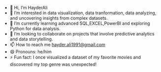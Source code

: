 - 👋 Hi, I’m HayderAli
- 👀 I’m interested in data visualization, data tranformation, data analyzing, and uncovering insights from complex datasets.
- 🌱 I’m currently learning advanced SQL,EXCEL,PowerBI and exploring Python for data analysis.
- 💞️ I’m looking to collaborate on projects that involve predictive analytics and data storytelling.
- 📫 How to reach me hayder.ali1991@gmail.com
- 😄 Pronouns: he/him
- ⚡ Fun fact: I once visualized a dataset of my favorite movies and discovered my top genre was unexpected!

<!---
HayderAli1991/HayderAli1991 is a ✨ special ✨ repository because its `README.md` (this file) appears on your GitHub profile.
You can click the Preview link to take a look at your changes.
--->
